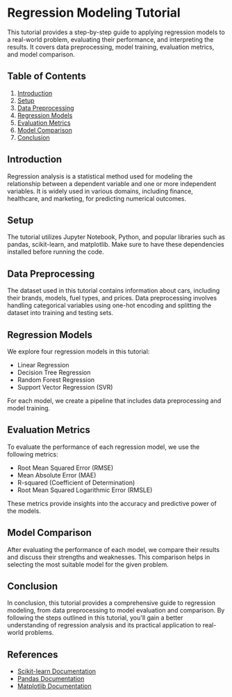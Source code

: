 # Regression Modeling Tutorial

This tutorial provides a step-by-step guide to applying regression models to a real-world problem, evaluating their performance, and interpreting the results. It covers data preprocessing, model training, evaluation metrics, and model comparison.

## Table of Contents

1. [Introduction](#introduction)
2. [Setup](#setup)
3. [Data Preprocessing](#data-preprocessing)
4. [Regression Models](#regression-models)
5. [Evaluation Metrics](#evaluation-metrics)
6. [Model Comparison](#model-comparison)
7. [Conclusion](#conclusion)

## Introduction

Regression analysis is a statistical method used for modeling the relationship between a dependent variable and one or more independent variables. It is widely used in various domains, including finance, healthcare, and marketing, for predicting numerical outcomes.

## Setup

The tutorial utilizes Jupyter Notebook, Python, and popular libraries such as pandas, scikit-learn, and matplotlib. Make sure to have these dependencies installed before running the code.

## Data Preprocessing

The dataset used in this tutorial contains information about cars, including their brands, models, fuel types, and prices. Data preprocessing involves handling categorical variables using one-hot encoding and splitting the dataset into training and testing sets.

## Regression Models

We explore four regression models in this tutorial:
- Linear Regression
- Decision Tree Regression
- Random Forest Regression
- Support Vector Regression (SVR)

For each model, we create a pipeline that includes data preprocessing and model training.

## Evaluation Metrics

To evaluate the performance of each regression model, we use the following metrics:
- Root Mean Squared Error (RMSE)
- Mean Absolute Error (MAE)
- R-squared (Coefficient of Determination)
- Root Mean Squared Logarithmic Error (RMSLE)

These metrics provide insights into the accuracy and predictive power of the models.

## Model Comparison

After evaluating the performance of each model, we compare their results and discuss their strengths and weaknesses. This comparison helps in selecting the most suitable model for the given problem.

## Conclusion

In conclusion, this tutorial provides a comprehensive guide to regression modeling, from data preprocessing to model evaluation and comparison. By following the steps outlined in this tutorial, you'll gain a better understanding of regression analysis and its practical application to real-world problems.

## References

- [Scikit-learn Documentation](https://scikit-learn.org/stable/documentation.html)
- [Pandas Documentation](https://pandas.pydata.org/docs/)
- [Matplotlib Documentation](https://matplotlib.org/stable/contents.html)

